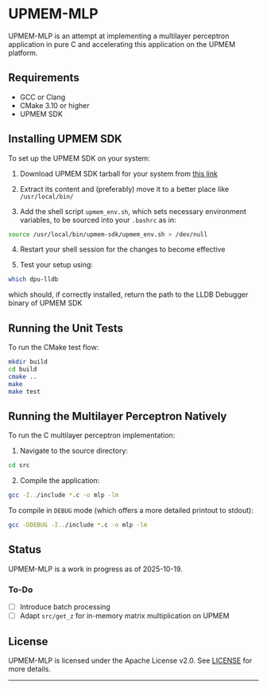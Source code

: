 # UPMEM-MLP

UPMEM-MLP is an attempt at implementing a multilayer perceptron application in pure C and accelerating this application on the UPMEM platform.

## Requirements

- GCC or Clang
- CMake 3.10 or higher
- UPMEM SDK

## Installing UPMEM SDK

To set up the UPMEM SDK on your system:

1. Download UPMEM SDK tarball for your system from [this link](https://sdk.upmem.com/)

2. Extract its content and (preferably) move it to a better place like `/usr/local/bin/`

3. Add the shell script `upmem_env.sh`, which sets necessary environment variables, to be sourced into your `.bashrc` as in:

```bash
source /usr/local/bin/upmem-sdk/upmem_env.sh > /dev/null
```

4. Restart your shell session for the changes to become effective

5. Test your setup using:

```bash
which dpu-lldb
```

which should, if correctly installed, return the path to the LLDB Debugger binary of UPMEM SDK

## Running the Unit Tests

To run the CMake test flow:

```bash
mkdir build
cd build
cmake ..
make
make test
```

## Running the Multilayer Perceptron Natively

To run the C multilayer perceptron implementation:

1. Navigate to the source directory:

```bash
cd src
```

2. Compile the application:

```bash
gcc -I../include *.c -o mlp -lm
```

To compile in `DEBUG` mode (which offers a more detailed printout to stdout):

```bash
gcc -DDEBUG -I../include *.c -o mlp -lm
```

## Status

UPMEM-MLP is a work in progress as of 2025-10-19.

### To-Do

- [ ] Introduce batch processing
- [ ] Adapt `src/get_z` for in-memory matrix multiplication on UPMEM

## License

UPMEM-MLP is licensed under the Apache License v2.0. See [LICENSE](LICENSE) for more details.

---